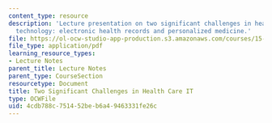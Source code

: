 ```yaml
---
content_type: resource
description: 'Lecture presentation on two significant challenges in health care information
  technology: electronic health records and personalized medicine.'
file: https://ol-ocw-studio-app-production.s3.amazonaws.com/courses/15-571-generating-business-value-from-information-technology-spring-2009/4cdb788c751452beb6a49463331fe26c_MIT15_571s09_lec09.pdf
file_type: application/pdf
learning_resource_types:
- Lecture Notes
parent_title: Lecture Notes
parent_type: CourseSection
resourcetype: Document
title: Two Significant Challenges in Health Care IT
type: OCWFile
uid: 4cdb788c-7514-52be-b6a4-9463331fe26c
---
```

